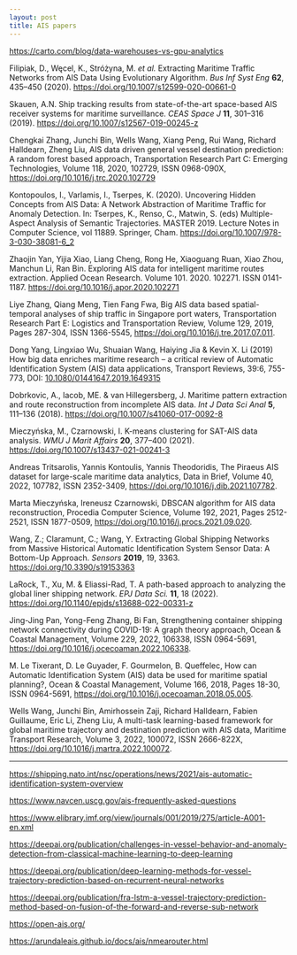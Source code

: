 ```yaml
---
layout: post
title: AIS papers
---
```


<https://carto.com/blog/data-warehouses-vs-gpu-analytics>

Filipiak, D., Węcel, K., Stróżyna, M. *et al.* Extracting Maritime Traffic Networks from AIS Data Using Evolutionary Algorithm. *Bus Inf Syst Eng* **62**, 435–450 (2020). <https://doi.org/10.1007/s12599-020-00661-0>

Skauen, A.N. Ship tracking results from state-of-the-art space-based AIS receiver systems for maritime surveillance. *CEAS Space J* **11**, 301–316 (2019). https://doi.org/10.1007/s12567-019-00245-z

Chengkai Zhang, Junchi Bin, Wells Wang, Xiang Peng, Rui Wang, Richard Halldearn, Zheng Liu,
AIS data driven general vessel destination prediction: A random forest based approach, Transportation Research Part C: Emerging Technologies, Volume 118, 2020, 102729, ISSN 0968-090X, <https://doi.org/10.1016/j.trc.2020.102729>

Kontopoulos, I., Varlamis, I., Tserpes, K. (2020). Uncovering Hidden Concepts from AIS Data: A Network Abstraction of Maritime Traffic for Anomaly Detection. In: Tserpes, K., Renso, C., Matwin, S. (eds) Multiple-Aspect Analysis of Semantic Trajectories. MASTER 2019. Lecture Notes in Computer Science, vol 11889. Springer, Cham. <https://doi.org/10.1007/978-3-030-38081-6_2>

Zhaojin Yan, Yijia Xiao, Liang Cheng, Rong He, Xiaoguang Ruan, Xiao Zhou, Manchun Li, Ran Bin. Exploring AIS data for intelligent maritime routes extraction. Applied Ocean Research. Volume 101. 2020. 102271. ISSN 0141-1187. <https://doi.org/10.1016/j.apor.2020.102271>

Liye Zhang, Qiang Meng, Tien Fang Fwa,
Big AIS data based spatial-temporal analyses of ship traffic in Singapore port waters,
Transportation Research Part E: Logistics and Transportation Review,
Volume 129,
2019,
Pages 287-304,
ISSN 1366-5545,
https://doi.org/10.1016/j.tre.2017.07.011.

Dong Yang, Lingxiao Wu, Shuaian Wang, Haiying Jia & Kevin X. Li (2019) How big data enriches maritime research – a critical review of Automatic Identification System (AIS) data applications, Transport Reviews, 39:6, 755-773, DOI: [10.1080/01441647.2019.1649315](https://doi.org/10.1080/01441647.2019.1649315)

Dobrkovic, A., Iacob, ME. & van Hillegersberg, J. Maritime pattern extraction and route reconstruction from incomplete AIS data. *Int J Data Sci Anal* **5**, 111–136 (2018). <https://doi.org/10.1007/s41060-017-0092-8>

Mieczyńska, M., Czarnowski, I. K-means clustering for SAT-AIS data analysis. *WMU J Marit Affairs* **20**, 377–400 (2021). <https://doi.org/10.1007/s13437-021-00241-3>

Andreas Tritsarolis, Yannis Kontoulis, Yannis Theodoridis,
The Piraeus AIS dataset for large-scale maritime data analytics,
Data in Brief,
Volume 40,
2022,
107782,
ISSN 2352-3409,
https://doi.org/10.1016/j.dib.2021.107782.

Marta Mieczyńska, Ireneusz Czarnowski,
DBSCAN algorithm for AIS data reconstruction,
Procedia Computer Science,
Volume 192,
2021,
Pages 2512-2521,
ISSN 1877-0509,
https://doi.org/10.1016/j.procs.2021.09.020.



Wang, Z.; Claramunt, C.; Wang, Y. Extracting Global Shipping Networks from Massive Historical Automatic Identification System Sensor Data: A Bottom-Up Approach. *Sensors* **2019**, 19, 3363. <https://doi.org/10.3390/s19153363>

LaRock, T., Xu, M. & Eliassi-Rad, T. A path-based approach to analyzing the global liner shipping network. *EPJ Data Sci.* **11**, 18 (2022). <https://doi.org/10.1140/epjds/s13688-022-00331-z>

Jing-Jing Pan, Yong-Feng Zhang, Bi Fan,
Strengthening container shipping network connectivity during COVID-19: A graph theory approach,
Ocean & Coastal Management,
Volume 229,
2022,
106338,
ISSN 0964-5691,
https://doi.org/10.1016/j.ocecoaman.2022.106338.

M. Le Tixerant, D. Le Guyader, F. Gourmelon, B. Queffelec,
How can Automatic Identification System (AIS) data be used for maritime spatial planning?,
Ocean & Coastal Management,
Volume 166,
2018,
Pages 18-30,
ISSN 0964-5691,
https://doi.org/10.1016/j.ocecoaman.2018.05.005.

Wells Wang, Junchi Bin, Amirhossein Zaji, Richard Halldearn, Fabien Guillaume, Eric Li, Zheng Liu,
A multi-task learning-based framework for global maritime trajectory and destination prediction with AIS data,
Maritime Transport Research,
Volume 3,
2022,
100072,
ISSN 2666-822X,
https://doi.org/10.1016/j.martra.2022.100072.



---

<https://shipping.nato.int/nsc/operations/news/2021/ais-automatic-identification-system-overview>

<https://www.navcen.uscg.gov/ais-frequently-asked-questions>

<https://www.elibrary.imf.org/view/journals/001/2019/275/article-A001-en.xml>

<https://deepai.org/publication/challenges-in-vessel-behavior-and-anomaly-detection-from-classical-machine-learning-to-deep-learning>

<https://deepai.org/publication/deep-learning-methods-for-vessel-trajectory-prediction-based-on-recurrent-neural-networks>

<https://deepai.org/publication/fra-lstm-a-vessel-trajectory-prediction-method-based-on-fusion-of-the-forward-and-reverse-sub-network>


<https://open-ais.org/>

<https://arundaleais.github.io/docs/ais/nmearouter.html>